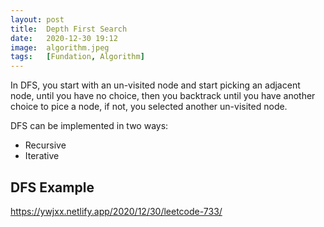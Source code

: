 ```yaml
---
layout: post
title:  Depth First Search
date:   2020-12-30 19:12
image:  algorithm.jpeg
tags:   [Fundation, Algorithm]
---
```


In DFS, you start with an un-visited node and start picking an adjacent node, until you have no choice, then you backtrack until you have another choice to pice a node, if not, you selected another un-visited node.

DFS can be implemented in two ways:

* Recursive
* Iterative

## DFS Example

<https://ywjxx.netlify.app/2020/12/30/leetcode-733/>


